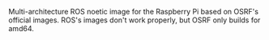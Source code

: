 Multi-architecture ROS noetic image for the Raspberry Pi based on OSRF's official images.
ROS's images don't work properly, but OSRF only builds for amd64.
